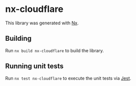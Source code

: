 # nx-cloudflare

This library was generated with [Nx](https://nx.dev).

## Building

Run `nx build nx-cloudflare` to build the library.

## Running unit tests

Run `nx test nx-cloudflare` to execute the unit tests via [Jest](https://jestjs.io).
